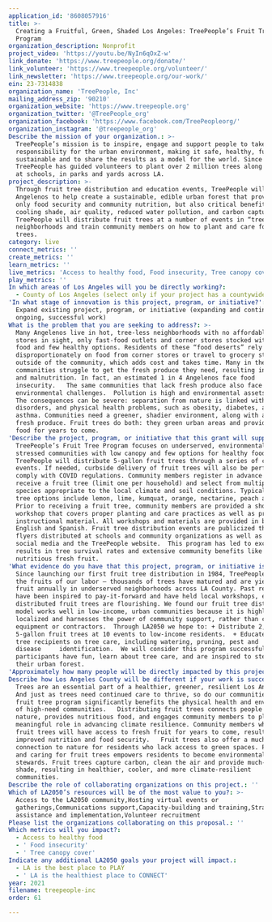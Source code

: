 ```yaml
---
application_id: '8608057916'
title: >-
  Creating a Fruitful, Green, Shaded Los Angeles: TreePeople’s Fruit Tree
  Program
organization_description: Nonprofit
project_video: 'https://youtu.be/NyIn6qOxZ-w'
link_donate: 'https://www.treepeople.org/donate/'
link_volunteer: 'https://www.treepeople.org/volunteer/'
link_newsletter: 'https://www.treepeople.org/our-work/'
ein: 23-7314838
organization_name: 'TreePeople, Inc'
mailing_address_zip: '90210'
organization_website: 'https://www.treepeople.org'
organization_twitter: '@TreePeople_org'
organization_facebook: 'https://www.facebook.com/TreePeopleorg/'
organization_instagram: '@treepeople_org'
Describe the mission of your organization.: >-
  TreePeople’s mission is to inspire, engage and support people to take personal
  responsibility for the urban environment, making it safe, healthy, fun and
  sustainable and to share the results as a model for the world. Since 1973,
  TreePeople has guided volunteers to plant over 2 million trees along streets,
  at schools, in parks and yards across LA. 
project_description: >-
  Through fruit tree distribution and education events, TreePeople will activate
  Angelenos to help create a sustainable, edible urban forest that provides not
  only food security and community nutrition, but also critical benefits such as
  cooling shade, air quality, reduced water pollution, and carbon capture.
  TreePeople will distribute fruit trees at a number of events in “tree poor”
  neighborhoods and train community members on how to plant and care for their
  trees.  
category: live
connect_metrics: ''
create_metrics: ''
learn_metrics: ''
live_metrics: 'Access to healthy food, Food insecurity, Tree canopy cover'
play_metrics: ''
In which areas of Los Angeles will you be directly working?:
  - County of Los Angeles (select only if your project has a countywide benefit)
'In what stage of innovation is this project, program, or initiative?': >-
  Expand existing project, program, or initiative (expanding and continuing
  ongoing, successful work)
What is the problem that you are seeking to address?: >-
  Many Angelenos live in hot, tree-less neighborhoods with no affordable grocery
  stores in sight, only fast-food outlets and corner stores stocked with junk
  food and few healthy options. Residents of these “food deserts” rely
  disproportionately on food from corner stores or travel to grocery stores
  outside of the community, which adds cost and takes time. Many in these
  communities struggle to get the fresh produce they need, resulting in hunger
  and malnutrition. In fact, an estimated 1 in 4 Angelenos face food
  insecurity.   The same communities that lack fresh produce also face the worst
  environmental challenges.  Pollution is high and environmental assets are low.
  The consequences can be severe: separation from nature is linked with mood
  disorders, and physical health problems, such as obesity, diabetes, and
  asthma. Communities need a greener, shadier environment, along with access to
  fresh produce. Fruit trees do both: they green urban areas and provide healthy
  food for years to come. 
'Describe the project, program, or initiative that this grant will support to address the problem identified.': >-
  TreePeople’s Fruit Tree Program focuses on underserved, environmentally
  stressed communities with low canopy and few options for healthy food.
  TreePeople will distribute 5-gallon fruit trees through a series of community
  events. If needed, curbside delivery of fruit trees will also be performed to
  comply with COVID regulations. Community members register in advance to
  receive a fruit tree (limit one per household) and select from multiple
  species appropriate to the local climate and soil conditions. Typical fruit
  tree options include lemon, lime, kumquat, orange, nectarine, peach and plum. 
  Prior to receiving a fruit tree, community members are provided a short
  workshop that covers proper planting and care practices as well as printed
  instructional material. All workshops and materials are provided in both
  English and Spanish. Fruit tree distribution events are publicized through
  flyers distributed at schools and community organizations as well as through
  social media and the TreePeople website.  This program has led to excellent
  results in tree survival rates and extensive community benefits like yummy,
  nutritious fresh fruit. 
'What evidence do you have that this project, program, or initiative is or will be successful, and how will you define and measure success?': >-
  Since launching our first fruit tree distribution in 1984, TreePeople has seen
  the fruits of our labor – thousands of trees have matured and are yielding
  fruit annually in underserved neighborhoods across LA County. Past recipients
  have been inspired to pay-it-forward and have held local workshops, ensuring
  distributed fruit trees are flourishing. We found our fruit tree distribution
  model works well in low-income, urban communities because it is highly
  localized and harnesses the power of community support, rather than costly
  equipment or contractors.  Through LA2050 we hope to: + Distribute 2,500
  5-gallon fruit trees at 10 events to low-income residents.  + Educate fruit
  tree recipients on tree care, including watering, pruning, pest and
  disease     identification.  We will consider this program successful if the
  participants have fun, learn about tree care, and are inspired to steward
  their urban forest.  
'Approximately how many people will be directly impacted by this project, program, or initiative?': '2500'
Describe how Los Angeles County will be different if your work is successful.: >-
  Trees are an essential part of a healthier, greener, resilient Los Angeles.
  And just as trees need continued care to thrive, so do our communities. Our
  fruit tree program significantly benefits the physical health and environment
  of high-need communities.   Distributing fruit trees connects people with
  nature, provides nutritious food, and engages community members to play a
  meaningful role in advancing climate resilience. Community members who receive
  fruit trees will have access to fresh fruit for years to come, resulting in
  improved nutrition and food security.   Fruit trees also offer a much-needed
  connection to nature for residents who lack access to green spaces. Planting
  and caring for fruit trees empowers residents to become environmental
  stewards. Fruit trees capture carbon, clean the air and provide much-needed
  shade, resulting in healthier, cooler, and more climate-resilient
  communities. 
Describe the role of collaborating organizations on this project.: ''
Which of LA2050’s resources will be of the most value to you?: >-
  Access to the LA2050 community,Hosting virtual events or
  gatherings,Communications support,Capacity-building and training,Strategy
  assistance and implementation,Volunteer recruitment
Please list the organizations collaborating on this proposal.: ''
Which metrics will you impact?:
  - Access to healthy food
  - ' Food insecurity'
  - ' Tree canopy cover'
Indicate any additional LA2050 goals your project will impact.:
  - LA is the best place to PLAY
  - ' LA is the healthiest place to CONNECT'
year: 2021
filename: treepeople-inc
order: 61

---
```

